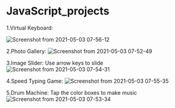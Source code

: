 # JavaScript_projects

1.Virtual Keyboard:

![Screenshot from 2021-05-03 07-56-12](https://user-images.githubusercontent.com/63462555/116826013-96a5b200-abaf-11eb-9af3-27e6b77fb902.png)

2.Photo Gallery:
![Screenshot from 2021-05-03 07-52-49](https://user-images.githubusercontent.com/63462555/116826096-f69c5880-abaf-11eb-80e6-35fb098508ce.png)

3.Image Slider:
Use arrow keys to slide
![Screenshot from 2021-05-03 07-54-31](https://user-images.githubusercontent.com/63462555/116826113-0d42af80-abb0-11eb-9234-c99ba1004a8c.png)

4.Speed Typing Game:
![Screenshot from 2021-05-03 07-55-35](https://user-images.githubusercontent.com/63462555/116826139-28152400-abb0-11eb-97d9-1ac3b2e4c70f.png)

5.Drum Machine:
Tap the color boxes to make music
![Screenshot from 2021-05-03 07-53-34](https://user-images.githubusercontent.com/63462555/116826152-3ebb7b00-abb0-11eb-9259-ef7eb22c1988.png)





